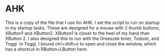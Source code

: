 # AHK
This is a copy of the file that I use for AHK.
I set the script to run on startup in my startup tasks.
These are designed for a mouse with 2 thumb buttons, XButton1 and XButton2. XButton1 is closer to the heel of my hand than XButton 2.
I also designed this to run with the Orseszek timer, Todoist, and Toggl.
In Toggl, I bound ctrl+shift+x to open and close the window, which has a shortcut in RButton+LButton here.

